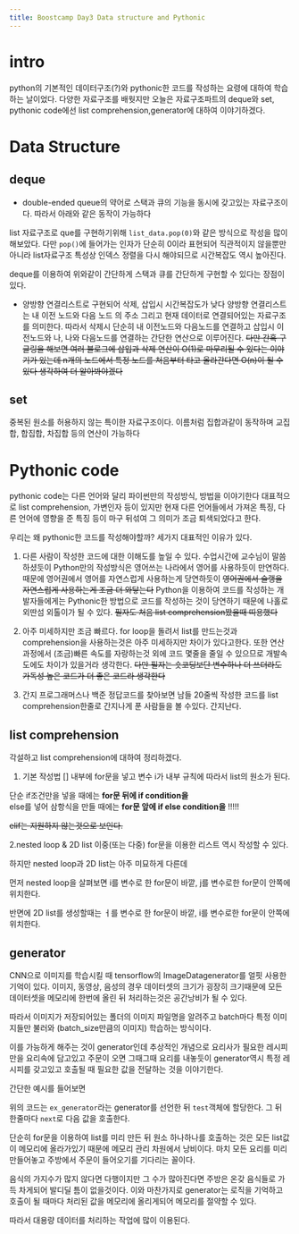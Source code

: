 ```yaml
---
title: Boostcamp Day3 Data structure and Pythonic
---
```


# intro
python의 기본적인 데이터구조(?)와 pythonic한 코드를 작성하는 요령에 대하여 학습하는 날이었다.
다양한 자료구조를 배웟지만 오늘은 자료구조파트의 deque와 set, 
pythonic code에선 list comprehension,generator에 대하여 이야기하겠다.

# Data Structure
## deque
- double-ended queue의 약어로 스택과 큐의 기능을 동시에 갖고있는 자료구조이다. 따라서 아래와 같은 동작이 가능하다
<script src="https://gist.github.com/moon-jong/e69733a422717dc221010102ae947deb.js"></script>
list 자료구조로 que를 구현하기위해  ```list_data.pop(0)```와 같은 방식으로 작성을 많이 해보았다.
다만 ```pop()```에 들어가는 인자가 단순히 0이라 표현되어 직관적이지 않을뿐만아니라 list자료구조 특성상 인덱스 정렬을 다시 해야되므로 시간복잡도 역시 높아진다.

deque를 이용하여 위와같이 간단하게 스택과 큐를 간단하게 구현할 수 있다는 장점이 있다.

- 양방향 연결리스트로 구현되어 삭제, 삽입시 시간복잡도가 낮다
양방향 연결리스트는 내 이전 노드와 다음 노드 의 주소 그리고 현재 데이터로 연결되어있는 자료구조를 의미한다.  따라서 삭제시 단순히 내 이전노드와 다음노드를 연결하고 삽입시 이전노드와 나, 나와 다음노드를 연결하는 간단한 연산으로 이루어진다. ~~다만 간혹 구글링을 해보면 여러 블로그에 삽입과  삭제 연산이 O(1)로 마무리될 수 있다는 이야기가 있는데 n개의 노드에서 특정 노드를 처음부터 타고 올라간다면 O(n)이 될 수 있다 생각하여 더 알아봐야겠다~~

## set
중복된 원소를 허용하지 않는 특이한 자료구조이다. 
이름처럼 집합과같이 동작하며 교집합, 합집합, 차집합 등의 연산이 가능하다

<script src="https://gist.github.com/moon-jong/999a40fe524e678ad7fb152d24ef0003.js"></script>


# Pythonic code
pythonic code는 다른 언어와 달리 파이썬만의 작성방식, 방법을 이야기한다
대표적으로 list comprehension, 가변인자 등이 있지만 현재 다른 언어들에서 가져온 특징, 다른 언어에 영향을 준 특징 등이 마구 뒤섞여 그 의미가 조금 퇴색되었다고 한다.

우리는 왜 pythonic한 코드를 작성해야할까? 
세가지 대표적인 이유가 있다.

1. 다른 사람이 작성한 코드에 대한 이해도를 높일 수 있다.
수업시간에 교수님이 말씀하셨듯이 Python만의 작성방식은 영어쓰는 나라에서 영어를 사용하듯이 만연하다.
때문에 영어권에서 영어를 자연스럽게 사용하는게 당연하듯이 ~~영어권에서 슬랭을 자연스럽게 사용하는게 조금 더 와닿는다~~ Python을 이용하여 코드를 작성하는 개발자들에게는 Pythonic한 방법으로 코드를 작성하는 것이 당연하기 때문에 나홀로 외딴섬 외톨이가 될 수 있다. ~~필자도 처음 list comprehension봤을때 띠용했다~~

2. 아주 미세하지만 조금 빠르다.
for loop을 돌려서 list를 만드는것과 comprehension을 사용하는것은 아주 미세하지만 차이가 있다고한다. 
또한 연산과정에서 (조금)빠른 속도를 자랑하는것 외에 코드 몇줄을 줄일 수 있으므로 개발속도에도 차이가 있을거라 생각한다. 
~~다만 필자는 숏코딩보단 변수하나 더 쓰더라도 가독성 높은 코드가 더 좋은 코드라 생각한다~~

3. 간지
프로그래머스나 백준 정답코드를 찾아보면 남들 20줄씩 작성한 코드를 list comprehension한줄로 간지나게 푼 사람들을 볼 수있다. 간지난다.

## list comprehension
각설하고 list comprehension에 대하여 정리하겠다.

1. 기본 작성법
[] 내부에 for문을 넣고 변수 i가 내부 규칙에 따라서 list의 원소가 된다.

단순 if조건만을 넣을 때에는 **for문 뒤에 if condition을**  
else를 넣어 삼항식을 만들 때에는 **for문 앞에 if else condition을** !!!!!

~~elif는 지원하지 않는것으로 보인다.~~
 <script src="https://gist.github.com/moon-jong/c9ab06eeea32b13922eb0ee6e7bed380.js"></script>
 
 2.nested loop & 2D list
 이중(또는 다중) for문을 이용한 리스트 역시 작성할 수 있다.
 
 하지만 nested loop과 2D list는 아주 미묘하게 다른데
 
 먼저 nested loop을 살펴보면 i를 변수로 한 for문이 바깥, j를 변수로한 for문이 안쪽에 위치한다.
 
 반면에 2D list를 생성할때는 ㅓ를 변수로 한 for문이 바깥, i를 변수로한 for문이 안쪽에 위치한다.
 <script src="https://gist.github.com/moon-jong/7bca23e8311cf6aaac8b8320dbb4b3c4.js"></script>


## generator
CNN으로 이미지를 학습시킬 때 tensorflow의 ImageDatagenerator를 얼핏 사용한 기억이 있다.
이미지, 동영상, 음성의 경우 데이터셋의 크기가 굉장히 크기때문에 모든 데이터셋을 메모리에 한번에 올린 뒤 처리하는것은 공간낭비가 될 수 있다.

따라서 이미지가 저장되어있는 폴더의 이미지 파일명을 알려주고 batch마다 특정 이미지들만 불러와 (batch_size만큼의 이미지) 학습하는 방식이다.

이를 가능하게 해주는 것이 generator인데 추상적인 개념으로 요리사가 필요한 레시피만을 요리속에 담고있고 주문이 오면 그때그때 요리를 내놓듯이
generator역시 특정 레시피를 갖고있고 호출될 때 필요한 값을 전달하는 것을 이야기한다.

간단한 예시를 들어보면
<script src="https://gist.github.com/moon-jong/a6482fa45daac6008a164a6ba01680e2.js"></script>

위의 코드는 ```ex_generator```라는 generator를 선언한 뒤 ```test```객체에 할당한다.
그 뒤 한줄마다 ```next```로 다음 값을 호출한다.

단순히 for문을 이용하여 list를 미리 만든 뒤 원소 하나하나를 호출하는 것은 모든 list값이 메모리에 올라가있기 때문에 메모리 관리 차원에서 낭비이다.
마치 모든 요리를 미리 만들어놓고 주방에서 주문이 들어오기를 기다리는 꼴이다.

음식의 가지수가 많지 않다면 다행이지만 그 수가 많아진다면 주방은 온갖 음식들로 가득 차게되어 발디딜 틈이 없을것이다.
이와 마찬가지로 generator는 로직을 기억하고 호출이 될 때마다 처리된 값을 메모리에 올리게되어 메모리를 절약할 수 있다.

따라서 대용량 데이터를 처리하는 작업에 많이 이용된다.
